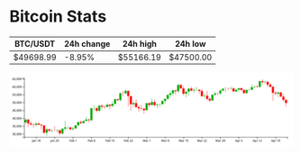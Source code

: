 # Bitcoin Stats

BTC/USDT|24h change|24h high|24h low|
|---|---|---|---|
|$49698.99|-8.95%|$55166.19|$47500.00|

<img src="./chart.svg">
